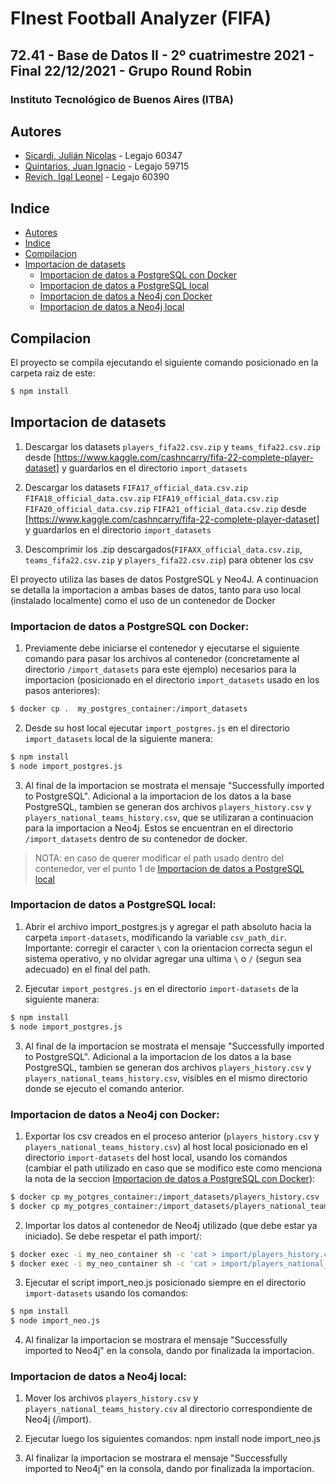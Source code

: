 # FInest Football Analyzer (FIFA)

## 72.41 - Base de Datos II - 2º cuatrimestre 2021 - Final 22/12/2021 - Grupo Round Robin

### Instituto Tecnológico de Buenos Aires (ITBA)

## Autores

- [Sicardi, Julián Nicolas](https://github.com/Jsicardi) - Legajo 60347
- [Quintarios, Juan Ignacio](https://github.com/juaniq99) - Legajo 59715
- [Revich, Igal Leonel](https://github.com/irevich) - Legajo 60390

## Indice
- [Autores](#autores)
- [Indice](#indice)
- [Compilacion](#compilacion)
- [Importacion de datasets](#importacion-de-datasets)
    - [Importacion de datos a PostgreSQL con Docker](#importacion-de-datos-a-postgresql-con-docker)
    - [Importacion de datos a PostgreSQL local](#importacion-de-datos-a-postgresql-local)
    - [Importacion de datos a Neo4j con Docker](#importacion-de-datos-a-neo4j-con-docker)
    - [Importacion de datos a Neo4j local](#importacion-de-datos-a-neo4j-local)

## Compilacion

El proyecto se compila ejecutando el siguiente comando posicionado en la carpeta raiz de este: 

```bash
$ npm install
```

## Importacion de datasets

1. Descargar los datasets `players_fifa22.csv.zip` y `teams_fifa22.csv.zip` desde [https://www.kaggle.com/cashncarry/fifa-22-complete-player-dataset] y guardarlos en el directorio `import_datasets`

2. Descargar los datasets `FIFA17_official_data.csv.zip` `FIFA18_official_data.csv.zip` `FIFA19_official_data.csv.zip` `FIFA20_official_data.csv.zip` `FIFA21_official_data.csv.zip` desde [https://www.kaggle.com/cashncarry/fifa-22-complete-player-dataset] y guardarlos en el directorio `import_datasets`

3. Descomprimir los .zip descargados(`FIFAXX_official_data.csv.zip`, `teams_fifa22.csv.zip` y `players_fifa22.csv.zip`) para obtener los csv 

El proyecto utiliza las bases de datos PostgreSQL y Neo4J. A continuacion se detalla la importacion a ambas bases de datos, tanto para uso local (instalado localmente) como el uso de un contenedor de Docker

### Importacion de datos a PostgreSQL con Docker:

1. Previamente debe iniciarse el contenedor y ejecutarse el siguiente comando para pasar los archivos al contenedor (concretamente al directorio `/import_datasets` para este ejemplo) necesarios para la importacion (posicionado en el directorio `import_datasets` usado en los pasos anteriores):

```bash
$ docker cp .  my_postgres_container:/import_datasets
```

2. Desde su host local ejecutar `import_postgres.js` en el directorio `import_datasets` local de la siguiente manera:

```bash
$ npm install
$ node import_postgres.js
```

3.  Al final de la importacion se mostrata el mensaje "Successfully imported to PostgreSQL". Adicional a la importacion de los datos a la base PostgreSQL, tambien se generan dos archivos `players_history.csv` y `players_national_teams_history.csv`, que se utilizaran a continuacion para la importacion a Neo4j. Estos se encuentran en el directorio `/import_datasets` dentro de su contenedor de docker.

> NOTA: en caso de querer modificar el path usado dentro del contenedor, ver el punto 1 de [Importacion de datos a PostgreSQL local](#importacion-de-datos-a-postgreSQL-local)

### Importacion de datos a PostgreSQL local:

1. Abrir el archivo import_postgres.js y agregar el path absoluto hacia la carpeta `import-datasets`, modificando la variable `csv_path_dir`. Importante: corregir el caracter `\` con la orientacion correcta segun el sistema operativo, y no olvidar agregar una ultima `\` o `/` (segun sea adecuado) en el final del path.

2. Ejecutar `import_postgres.js` en el directorio `import-datasets` de la siguiente manera:

```bash
$ npm install
$ node import_postgres.js
```

3. Al final de la importacion se mostrata el mensaje "Successfully imported to PostgreSQL". Adicional a la importacion de los datos a la base PostgreSQL, tambien se generan dos archivos `players_history.csv` y `players_national_teams_history.csv`, visibles en el mismo directorio donde se ejecuto el comando anterior.

### Importacion de datos a Neo4j con Docker:

1. Exportar los csv creados en el proceso anterior (`players_history.csv` y `players_national_teams_history.csv`) al host local posicionado en el directorio `import-datasets` del host local, usando los comandos (cambiar el path utilizado en caso que se modifico este como menciona la nota de la seccion [Importacion de datos a PostgreSQL con Docker](#importacion-de-datos-a-postgreSQL-con-docker)):

```bash 
$ docker cp my_potgres_container:/import_datasets/players_history.csv .
$ docker cp my_potgres_container:/import_datasets/players_national_teams_history.csv .
```
2. Importar los datos al contenedor de Neo4j utilizado (que debe estar ya iniciado). Se debe respetar el path import/:

```bash 
$ docker exec -i my_neo_container sh -c 'cat > import/players_history.csv' < players_history.csv
$ docker exec -i my_neo_container sh -c 'cat > import/players_national_teams_history.csv' < players_national_teams_history.csv
```

3. Ejecutar el script import_neo.js posicionado siempre en el directorio `import-datasets` usando los comandos:

```bash    
$ npm install
$ node import_neo.js
```

4. Al finalizar la importacion se mostrara el mensaje "Successfully imported to Neo4j" en la consola, dando por finalizada la importacion.

### Importacion de datos a Neo4j local:

1. Mover los archivos `players_history.csv` y `players_national_teams_history.csv` al directorio correspondiente de Neo4j (/import).

2. Ejecutar luego los siguientes comandos:
    npm install
    node import_neo.js

3. Al finalizar la importacion se mostrara el mensaje "Successfully imported to Neo4j" en la consola, dando por finalizada la importacion.